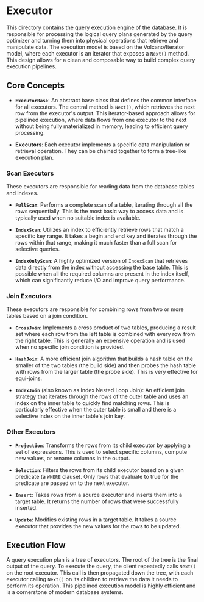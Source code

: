 # Executor

This directory contains the query execution engine of the database. It is responsible for processing the logical query plans generated by the query optimizer and turning them into physical operations that retrieve and manipulate data. The execution model is based on the Volcano/Iterator model, where each executor is an iterator that exposes a `Next()` method. This design allows for a clean and composable way to build complex query execution pipelines.

## Core Concepts

- **`ExecutorBase`**: An abstract base class that defines the common interface for all executors. The central method is `Next()`, which retrieves the next row from the executor's output. This iterator-based approach allows for pipelined execution, where data flows from one executor to the next without being fully materialized in memory, leading to efficient query processing.

- **Executors**: Each executor implements a specific data manipulation or retrieval operation. They can be chained together to form a tree-like execution plan.

### Scan Executors

These executors are responsible for reading data from the database tables and indexes.

- **`FullScan`**: Performs a complete scan of a table, iterating through all the rows sequentially. This is the most basic way to access data and is typically used when no suitable index is available.

- **`IndexScan`**: Utilizes an index to efficiently retrieve rows that match a specific key range. It takes a begin and end key and iterates through the rows within that range, making it much faster than a full scan for selective queries.

- **`IndexOnlyScan`**: A highly optimized version of `IndexScan` that retrieves data directly from the index without accessing the base table. This is possible when all the required columns are present in the index itself, which can significantly reduce I/O and improve query performance.

### Join Executors

These executors are responsible for combining rows from two or more tables based on a join condition.

- **`CrossJoin`**: Implements a cross product of two tables, producing a result set where each row from the left table is combined with every row from the right table. This is generally an expensive operation and is used when no specific join condition is provided.

- **`HashJoin`**: A more efficient join algorithm that builds a hash table on the smaller of the two tables (the build side) and then probes the hash table with rows from the larger table (the probe side). This is very effective for equi-joins.

- **`IndexJoin`** (also known as Index Nested Loop Join): An efficient join strategy that iterates through the rows of the outer table and uses an index on the inner table to quickly find matching rows. This is particularly effective when the outer table is small and there is a selective index on the inner table's join key.

### Other Executors

- **`Projection`**: Transforms the rows from its child executor by applying a set of expressions. This is used to select specific columns, compute new values, or rename columns in the output.

- **`Selection`**: Filters the rows from its child executor based on a given predicate (a `WHERE` clause). Only rows that evaluate to true for the predicate are passed on to the next executor.

- **`Insert`**: Takes rows from a source executor and inserts them into a target table. It returns the number of rows that were successfully inserted.

- **`Update`**: Modifies existing rows in a target table. It takes a source executor that provides the new values for the rows to be updated.

## Execution Flow

A query execution plan is a tree of executors. The root of the tree is the final output of the query. To execute the query, the client repeatedly calls `Next()` on the root executor. This call is then propagated down the tree, with each executor calling `Next()` on its children to retrieve the data it needs to perform its operation. This pipelined execution model is highly efficient and is a cornerstone of modern database systems.